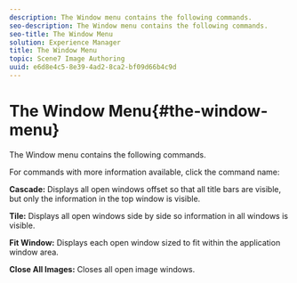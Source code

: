 ```yaml
---
description: The Window menu contains the following commands.
seo-description: The Window menu contains the following commands.
seo-title: The Window Menu
solution: Experience Manager
title: The Window Menu
topic: Scene7 Image Authoring
uuid: e6d8e4c5-8e39-4ad2-8ca2-bf09d66b4c9d
---
```


# The Window Menu{#the-window-menu}

The Window menu contains the following commands.

For commands with more information available, click the command name:

**Cascade:** Displays all open windows offset so that all title bars are visible, but only the information in the top window is visible.

**Tile:** Displays all open windows side by side so information in all windows is visible.

**Fit Window:** Displays each open window sized to fit within the application window area.

**Close All Images:** Closes all open image windows. 
